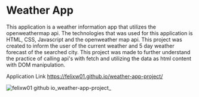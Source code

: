 # Weather App

This application is a weather information app that utilizes the openweathermap api. The technologies that was used for this application is HTML, CSS, Javascript and the openweather map api. This project was created to inform the user of the current weather and 5 day weather forecast of the searched city. This project was made to further understand the practice of calling api's with fetch and utilizing the data as html content with DOM manipulation.

Application Link https://felixw01.github.io/weather-app-project/

![felixw01 github io_weather-app-project_](https://user-images.githubusercontent.com/90164142/234987984-7ef56a68-de84-4ce9-971b-654526e0b452.png)
